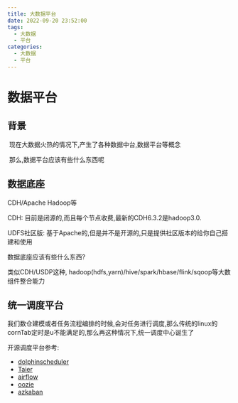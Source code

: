 ```yaml
---
title: 大数据平台
date: 2022-09-20 23:52:00
tags: 
  - 大数据
  - 平台
categories:
  - 大数据
  - 平台
---
```




# 数据平台

## 背景

​	现在大数据火热的情况下,产生了各种数据中台,数据平台等概念

​    那么,数据平台应该有些什么东西呢

## 数据底座

CDH/Apache Hadoop等

CDH: 目前是闭源的,而且每个节点收费,最新的CDH6.3.2是hadoop3.0.

UDFS社区版: 基于Apache的,但是并不是开源的,只是提供社区版本的给你自己搭建和使用

数据底座应该有些什么东西?

类似CDH/USDP这种, hadoop(hdfs,yarn)/hive/spark/hbase/flink/sqoop等大数组件整合能力

## 统一调度平台

我们数仓建模或者任务流程编排的时候,会对任务进行调度,那么传统的linux的cornTab定时是u不能满足的,那么再这种情况下,统一调度中心诞生了

开源调度平台参考:

- [dolphinscheduler](https://dolphinscheduler.apache.org/)
- [Taier](https://github.com/DTStack/Taier)
- [airflow](https://airflow.apache.org/)
- [oozie](http://oozie.apache.org/)
- [azkaban](https://github.com/azkaban/azkaban)

